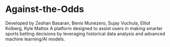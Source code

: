 # Against-the-Odds

Developed by Zeshan Basaran, Benis Munezero, Sujay Vuchula, Elliot Kolberg, Kyle Mattox
A platform designed to assist users in making smarter sports betting decisions by leveraging 
historical data analysis and advanced machine learning/AI models.

